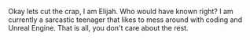 Okay lets cut the crap, I am Elijah. Who would have known right? I am currently a sarcastic teenager that likes to mess around with coding and Unreal Engine. That is all, you don't care about the rest.
